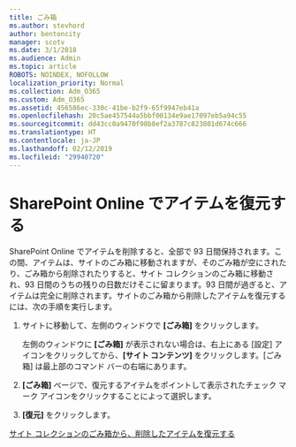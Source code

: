 ```yaml
---
title: ごみ箱
ms.author: stevhord
author: bentoncity
manager: scotv
ms.date: 3/1/2018
ms.audience: Admin
ms.topic: article
ROBOTS: NOINDEX, NOFOLLOW
localization_priority: Normal
ms.collection: Adm_O365
ms.custom: Adm_O365
ms.assetid: 456586ec-330c-41be-b2f9-65f9947eb41a
ms.openlocfilehash: 20c5ae457544a5bbf00134e9ae17097eb5a94c55
ms.sourcegitcommit: dd43cc0a9470f98b8ef2a3787c823801d674c666
ms.translationtype: HT
ms.contentlocale: ja-JP
ms.lasthandoff: 02/12/2019
ms.locfileid: "29940720"
---
```

# <a name="restore-items-in-sharepoint-online"></a>SharePoint Online でアイテムを復元する

SharePoint Online でアイテムを削除すると、全部で 93 日間保持されます。この間、アイテムは、サイトのごみ箱に移動されますが、そのごみ箱が空にされたり、ごみ箱から削除されたりすると、サイト コレクションのごみ箱に移動され、93 日間のうちの残りの日数だけそこに留まります。93 日間が過ぎると、アイテムは完全に削除されます。サイトのごみ箱から削除したアイテムを復元するには、次の手順を実行します。
  
1. サイトに移動して、左側のウィンドウで **[ごみ箱]** をクリックします。 
    
    左側のウィンドウに **[ごみ箱]** が表示されない場合は、右上にある [設定] アイコンをクリックしてから、**[サイト コンテンツ]** をクリックします。[ごみ箱] は最上部のコマンド バーの右端にあります。
    
2. **[ごみ箱]** ページで、復元するアイテムをポイントして表示されたチェック マーク アイコンをクリックすることによって選択します。 
    
3. **[復元]** をクリックします。
    
[サイト コレクションのごみ箱から、削除したアイテムを復元する](https://go.microsoft.com/fwlink/?linkid=866439)
  

